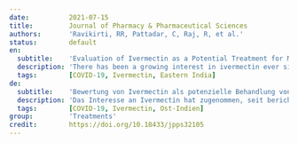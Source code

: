 ```yaml
---
date:          2021-07-15
title:         Journal of Pharmacy & Pharmaceutical Sciences
authors:       'Ravikirti, RR, Pattadar, C, Raj, R, et al.'
status:        default
en:
  subtitle:    'Evaluation of Ivermectin as a Potential Treatment for Mild to Moderate COVID-19: A Double-Blind Randomized Placebo Controlled Trial in Eastern India'
  description: 'There has been a growing interest in ivermectin ever since it was reported to have an in-vitro activity against severe acute respiratory syndrome coronavirus 2 (SARS-CoV-2). This trial was conducted to test the efficacy of ivermectin in mild and moderate coronavirus disease 19 (COVID-19). A double blind, parallel, randomised, placebo-controlled trial conducted among adult COVID-19 patients with mild to moderate disease severity on admission in a COVID dedicated tertiary healthcare of eastern India. Enrolment was done between 1st August and 31st October 2020. On day 1 and 2 post enrolment, patients in the intervention arm received ivermectin 12 mg while the patients in the non-interventional arm received placebo tablets. About one-fourth (23.6%) of the patients in the intervention arm and one-third (31.6%) in the placebo arm were tested reverse transcriptase polymerase chain reaction (RTPCR) negative for SARS-CoV-2 on 6th day. Although this difference was found to be statistically insignificant. All patients in the ivermectin group were successfully discharged. In comparison the same for the placebo group was observed to be 93%. This difference was found to be statistically significant. Inclusion of ivermectin in treatment regimen of mild to moderate COVID-19 patients could not be said with certainty based on our study results as it had shown only marginal benefit in successful discharge from the hospital with no other observed benefits.'
  tags:        [COVID-19, Ivermectin, Eastern India]
de:
  subtitle:    'Bewertung von Ivermectin als potenzielle Behandlung von leichtem bis mittelschwerem COVID-19: Eine randomisierte, placebokontrollierte Doppelblind-Studie in Ostindien'
  description: 'Das Interesse an Ivermectin hat zugenommen, seit berichtet wurde, dass Ivermectin in vitro gegen das schwere akute respiratorische Syndrom Coronavirus 2 (SARS-CoV-2) wirksam ist. Diese Studie wurde durchgeführt, um die Wirksamkeit von Ivermectin bei leichter und mittelschwerer Coronavirus-Erkrankung 19 (COVID-19) zu testen. Es handelte sich um eine doppelblinde, parallele, randomisierte, placebokontrollierte Studie, die unter erwachsenen COVID-19-Patienten mit leichtem bis mittlerem Krankheitsschweregrad bei der Aufnahme in eine COVID-spezifische tertiäre Gesundheitseinrichtung in Ostindien durchgeführt wurde. Die Einschreibung erfolgte zwischen dem 1. August und dem 31. Oktober 2020. Am ersten und zweiten Tag nach der Aufnahme erhielten die Patienten in der Interventionsgruppe 12 mg Ivermectin, während die Patienten in der Nicht-Interventionsgruppe Placebo-Tabletten erhielten. Etwa ein Viertel (23,6 %) der Patienten in der Interventionsgruppe und ein Drittel (31,6 %) in der Placebogruppe wurden am 6. Tag mittels Reverse-Transkriptase-Polymerase-Kettenreaktion (RTPCR) negativ auf SARS-CoV-2 getestet. Dieser Unterschied erwies sich jedoch als statistisch nicht signifikant. Alle Patienten in der Ivermectin-Gruppe wurden erfolgreich entlassen. Im Vergleich dazu wurden in der Placebogruppe 93 % entlassen. Dieser Unterschied erwies sich als statistisch signifikant. Die Aufnahme von Ivermectin in das Behandlungsschema für leichte bis mittelschwere COVID-19-Patienten kann auf der Grundlage unserer Studienergebnisse nicht mit Sicherheit gesagt werden, da es nur einen marginalen Nutzen bei der erfolgreichen Entlassung aus dem Krankenhaus gezeigt hat, ohne dass andere Vorteile beobachtet wurden.' 
  tags:        [COVID-19, Ivermectin, Ost-Indien]
group:         'Treatments'
credit:        https://doi.org/10.18433/jpps32105
---
```

